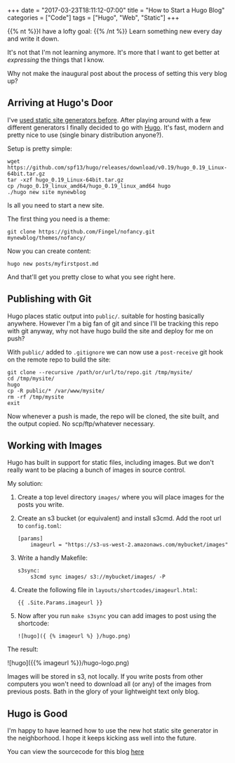+++
date = "2017-03-23T18:11:12-07:00"
title = "How to Start a Hugo Blog"
categories = ["Code"]
tags = ["Hugo", "Web", "Static"]
+++


{{% nt %}}I have a lofty goal: {{% /nt %}} Learn something new every day and
write it down.

It's not that I'm not learning anymore. It's more that I want to get better
at _expressing_ the things that I know.

Why not make the inaugural post about the process of setting this very blog up?

## Arriving at Hugo's Door

I've [used static site generators before](http://pedaldrivenprogramming.com).
After playing around with a few different generators I finally decided to go with
[Hugo](https://gohugo.io/). It's fast, modern and pretty nice to use (single
binary distribution anyone?).

Setup is pretty simple:

```shell
wget https://github.com/spf13/hugo/releases/download/v0.19/hugo_0.19_Linux-64bit.tar.gz
tar -xzf hugo_0.19_Linux-64bit.tar.gz
cp /hugo_0.19_linux_amd64/hugo_0.19_linux_amd64 hugo
./hugo new site mynewblog
```

Is all you need to start a new site.

The first thing you need is a theme:

`git clone https://github.com/Fingel/nofancy.git mynewblog/themes/nofancy/`

Now you can create content:

`hugo new posts/myfirstpost.md`

And that'll get you pretty close to what you see right here.

## Publishing with Git

Hugo places static output into `public/`. suitable for hosting basically anywhere. However I'm a big
fan of git and since I'll be tracking this repo with git anyway, why not have hugo build the site
and deploy for me on push?

With `public/` added to `.gitignore` we can now use a `post-receive` git hook on the remote repo to
build the site:

```
git clone --recursive /path/or/url/to/repo.git /tmp/mysite/
cd /tmp/mysite/
hugo
cp -R public/* /var/www/mysite/
rm -rf /tmp/mysite
exit
```

Now whenever a push is made, the repo will be cloned, the site built, and the output copied.
No scp/ftp/whatever necessary.

## Working with Images

Hugo has built in support for static files, including images. But we don't really
want to be placing a bunch of images in source control.

My solution:

1. Create a top level directory `images/` where you will place images for the posts you write.
2. Create an s3 bucket (or equivalent) and install s3cmd. Add the root url to `config.toml`:

    ```
    [params]
        imageurl = "https://s3-us-west-2.amazonaws.com/mybucket/images"
    ```

3. Write a handly Makefile:

    ```
    s3sync:
        s3cmd sync images/ s3://mybucket/images/ -P
    ```

4. Create the following file in `layouts/shortcodes/imageurl.html`:

    ```
    {{ .Site.Params.imageurl }}
    ```

5. Now after you run `make s3sync` you can add images to post using the shortcode:

    ```
    ![hugo]({ {% imageurl %} }/hugo.png)
    ```

The result:

![hugo]({{% imageurl %}}/hugo-logo.png)

Images will be stored in s3, not locally. If you write posts from other computers
you won't need to download all (or any) of the images from previous posts. Bath
in the glory of your lightweight text only blog.

## Hugo is Good

I'm happy to have learned how to use the new hot static site generator in
the neighborhood. I hope it keeps kicking ass well into the future.

You can view the sourcecode for this blog [here](https://github.com/Fingel/til)
